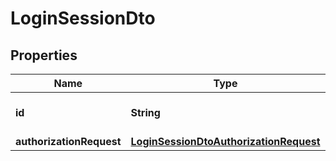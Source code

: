 # LoginSessionDto

## Properties

| Name                     | Type                                                                              | Description                | Notes |
| ------------------------ | --------------------------------------------------------------------------------- | -------------------------- | ----- |
| **id**                   | **String**                                                                        | Session primary identifier |       |
| **authorizationRequest** | [**LoginSessionDtoAuthorizationRequest**](LoginSessionDtoAuthorizationRequest.md) |                            |       |
